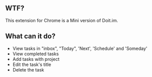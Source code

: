 ## WTF?
This extension for Chrome is a Mini version of Doit.im.

## What can it do?
- View tasks in "inbox", "Today", 'Next', 'Schedule' and 'Someday'
- View completed tasks
- Add tasks with project
- Edit the task's title
- Delete the task